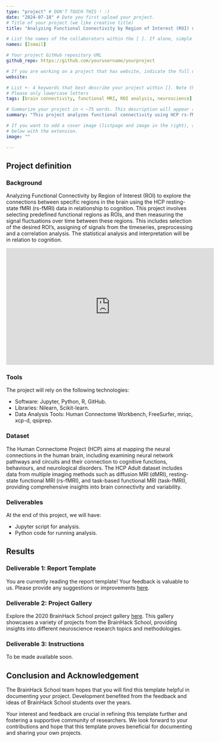 ```yaml
---
type: "project" # DON'T TOUCH THIS ! :)
date: "2024-07-18" # Date you first upload your project.
# Title of your project (we like creative title)
title: "Analyzing Functional Connectivity by Region of Interest (ROI) using HCP rs-fMRI Data"

# List the names of the collaborators within the [ ]. If alone, simple put your name within []
names: [Ismail]

# Your project GitHub repository URL
github_repo: https://github.com/yourusername/yourproject

# If you are working on a project that has website, indicate the full url including "https://" below or leave it empty.
website:

# List +- 4 keywords that best describe your project within []. Note that the project summary also involves a number of key words. Those are listed on top of the [github repository](https://github.com/yourusername/yourproject), click `manage topics`.
# Please only lowercase letters
tags: [brain connectivity, functional MRI, ROI analysis, neuroscience]

# Summarize your project in < ~75 words. This description will appear at the top of your page and on the list page with other projects..
summary: "This project analyzes functional connectivity using HCP rs-fMRI data, focusing on specific brain regions of interest (ROI). It involves signal fluctuation analysis, correlation studies, and explores cognitive implications using advanced neuroimaging techniques."

# If you want to add a cover image (listpage and image in the right), add it to your directory and indicate the name
# below with the extension.
image: ""

---
```


## Project definition

### Background

Analyzing Functional Connectivity by Region of Interest (ROI) to explore the connections between specific regions in the brain using the HCP resting-state fMRI (rs-fMRI) data in relationship to cognition. This project involves selecting predefined functional regions as ROIs, and then measuring the signal fluctuations over time between these regions. This includes selection of the desired ROI’s, assigning of signals from the timeseries, preprocessing and a correlation analysis. The statistical analysis and interpretation will be in relation to cognition. 

<iframe width="560" height="315" src="https://www.youtube.com/embed/PTYs_JFKsHI" frameborder="0" allow="accelerometer; autoplay; encrypted-media; gyroscope; picture-in-picture" allowfullscreen></iframe>

### Tools

The project will rely on the following technologies:
- Software: Jupyter, Python, R, GitHub.
- Libraries: Nilearn, Scikit-learn.
- Data Analysis Tools: Human Connectome Workbench, FreeSurfer, mriqc, xcp-d, qsiprep.

### Dataset

The Human Connectome Project (HCP) aims at mapping the neural connections in the human brain, including examining neural network pathways and circuits and their connection to cognitive functions, behaviours, and neurological disorders. The HCP Adult dataset includes data from multiple imaging methods such as diffusion MRI (dMRI), resting-state functional MRI (rs-fMRI), and task-based functional MRI (task-fMRI), providing comprehensive insights into brain connectivity and variability.

### Deliverables

At the end of this project, we will have:
- Jupyter script for analysis.
- Python code for running analysis.

## Results

### Deliverable 1: Report Template

You are currently reading the report template! Your feedback is valuable to us. Please provide any suggestions or improvements [here](https://github.com/yourusername/yourproject/issues/1).

### Deliverable 2: Project Gallery

Explore the 2020 BrainHack School project gallery [here](https://psy6983.brainhackmtl.org/project/). This gallery showcases a variety of projects from the BrainHack School, providing insights into different neuroscience research topics and methodologies.

### Deliverable 3: Instructions

To be made available soon.

## Conclusion and Acknowledgement

The BrainHack School team hopes that you will find this template helpful in documenting your project. Development benefited from the feedback and ideas of BrainHack School students over the years.

Your interest and feedback are crucial in refining this template further and fostering a supportive community of researchers. We look forward to your contributions and hope that this template proves beneficial for documenting and sharing your own projects.
